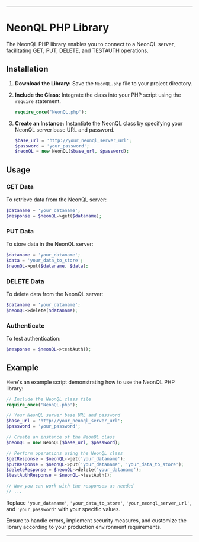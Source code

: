 
---

# NeonQL PHP Library

The NeonQL PHP library enables you to connect to a NeonQL server, facilitating GET, PUT, DELETE, and TESTAUTH operations.

## Installation

1. **Download the Library:** Save the `NeonQL.php` file to your project directory.

2. **Include the Class:** Integrate the class into your PHP script using the `require` statement.

   ```php
   require_once('NeonQL.php');
   ```

3. **Create an Instance:** Instantiate the NeonQL class by specifying your NeonQL server base URL and password.

   ```php
   $base_url = 'http://your_neonql_server_url';
   $password = 'your_password';
   $neonQL = new NeonQL($base_url, $password);
   ```

## Usage

### GET Data

To retrieve data from the NeonQL server:

```php
$dataname = 'your_dataname';
$response = $neonQL->get($dataname);
```

### PUT Data

To store data in the NeonQL server:

```php
$dataname = 'your_dataname';
$data = 'your_data_to_store';
$neonQL->put($dataname, $data);
```

### DELETE Data

To delete data from the NeonQL server:

```php
$dataname = 'your_dataname';
$neonQL->delete($dataname);
```

### Authenticate

To test authentication:

```php
$response = $neonQL->testAuth();
```

## Example

Here's an example script demonstrating how to use the NeonQL PHP library:

```php
// Include the NeonQL class file
require_once('NeonQL.php');

// Your NeonQL server base URL and password
$base_url = 'http://your_neonql_server_url';
$password = 'your_password';

// Create an instance of the NeonQL class
$neonQL = new NeonQL($base_url, $password);

// Perform operations using the NeonQL class
$getResponse = $neonQL->get('your_dataname');
$putResponse = $neonQL->put('your_dataname', 'your_data_to_store');
$deleteResponse = $neonQL->delete('your_dataname');
$testAuthResponse = $neonQL->testAuth();

// Now you can work with the responses as needed
// ...
```

Replace `'your_dataname'`, `'your_data_to_store'`, `'your_neonql_server_url'`, and `'your_password'` with your specific values.

Ensure to handle errors, implement security measures, and customize the library according to your production environment requirements.

---

